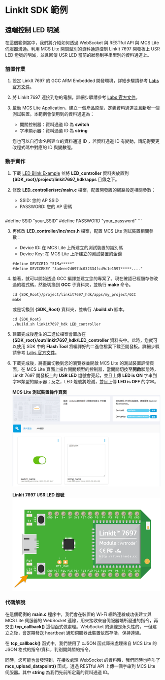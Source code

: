 # LinkIt SDK 範例
## 遠端控制 LED 明滅

在這個範例當中，我們將介紹如何透過 WebScoket 與 RESTful API 與 MCS Lite 伺服器溝通。利用 MCS Lite 開關型別的資料通道控制 LinkIt 7697 開發板上 USR LED 燈號的明滅，並且回傳 USR LED 當前的狀態到字串型別的資料通道上。

### 前置作業

1. 設定 LinkIt 7697 的 GCC ARM Embedded 開發環境，詳細步驟請參考 [Labs 官方文件](https://docs.labs.mediatek.com/resource/mt7687-mt7697/zh_tw/get-started/gcc-arm-embedded-command-line-tools-free)。
2. 將 LinkIt 7697 連接到您的電腦，詳細步驟請參考 [Labs 官方文件](https://docs.labs.mediatek.com/resource/mt7687-mt7697/zh_tw/get-started/gcc-arm-embedded-command-line-tools-free/connect-to-the-serial-port)。
3. 啟動 MCS Lite Application，建立一個產品原型，定義資料通道並且新增一個測試裝置。本範例會使用到的資料通道為：

	* 開關控制器：資料通道 ID 為 **switch**
	* 字串顯示器：資料通道 ID 為 **string**

	您也可以自行命名所建立的資料通道 ID ，若資料通道 ID 有變動，請記得要更改程式碼中對應的 ID 與變數喔。

### 動手實作

1. 下載 [LED Blink Example](https://github.com/Mediatek-Cloud/mcs-lite-example/tree/master/GCC/LED_controller) 並將 **LED\_controller** 資料夾放置到 **{SDK\_root}/project/linkit7697\_hdk/apps** 目錄之下。
2. 修改 **LED\_controller/src/main.c** 檔案，配置開發版的網路設定相關參數：
	* SSID: 您的 AP SSID
	* PASSWORD: 您的 AP 密碼
		
	```
#define SSID "your_SSID"
#define PASSWORD "your_password"
	```

3. 再修改 **LED_controller/inc/mcs.h** 檔案，配置 MCS Lite 測試裝置相關參數：
	* Device ID: 在 MCS Lite 上所建立的測試裝置的識別碼
	* Device Key: 在 MCS Lite 上所建立的測試裝置的金鑰
	
	```
	#define DEVICEID "S1Ma*****"
	#define DEVICEKEY "3a4eee2d697dc032334fcd9c1e1597*****...."
	```

3. 接著，就可以開始透過 GCC 編譯並建立您的專案了。現在確認已經儲存修改過的程式碼，然後切換到 **GCC** 子資料夾，並執行 **make** 命令。
	
	```
	cd {SDK_Root}/project/linkit7697_hdk/apps/my_project/GCC
	make
	```
	或是切換到 **{SDK\_Root}** 資料夾，並執行 **.\\build.sh** 腳本。
	
	```
	cd {SDK_Root}
	./build.sh linkit7697_hdk LED_controller
	```
	
4. 建置完成後產生的二進位檔案會置放在 **{SDK\_root}/out/linkit7697\_hdk/LED_controller** 資料夾中。此時，您就可以使用 SDK 中的 **Flash Tool** 將編譯好的二進位檔案下載至開發板。詳細步驟請參考 [Labs 官方文件](https://docs.labs.mediatek.com/resource/mt7687-mt7697/zh_tw/get-started/gcc-arm-embedded-command-line-tools-free/download-a-pre-built-binary-example)。

5. 下載完成後，將畫面切換到您的瀏覽器並開啟 MCS Lite 的測試裝置詳情頁面。在 MCS Lite 頁面上操作開關類型的控制器，當開關切換至**開啟**狀態時， LinkIt 7697 開發板上的 **USR LED** 燈號會亮起，並且上傳 **LED is ON** 字串到字串類型的顯示器；反之，LED 燈號將熄滅，並且上傳 **LED is OFF** 的字串。

	**MCS Lite 測試裝置操作頁面** ![Arduino IDE](../assets/MCS_device.png)
	
	**LinkIt 7697 USR LED 燈號** ![Arduino IDE](../assets/7697_LED.png)
	
	
### 代碼解說
在這個範例的 **main.c** 程序中，我們會在裝置的 Wi-Fi 網路連線成功後建立與 MCS Lite 伺服器的 WebSocket 連線，用來接收來自伺服器端所發送的指令，再交由 **tcp\_callback()** 這個函式做處理。WebSocket 的連線是永久性的，一但建立之後，會定期發送 heartbeat 通知伺服器此裝置依然存活，保持連線。


在 **tcp\_callback()** 函式中，我們使用了 cJSON 函式庫來處理來自 MCS Lite 的 JSON 格式的指令/資料，判別開與關的指令。

同時，您可能也會發現到，在接收處理 WebSocket 的資料時，我們同時也呼叫了 **mcs\_upload\_datapoint()** 函式，透過 RESTful API 上傳一個字串到 MCS Lite 伺服器。其中 **string** 為我們先前所定義的資料通道 ID。


